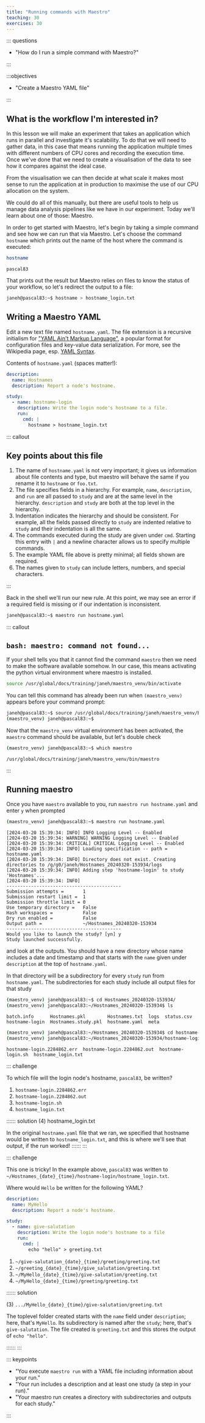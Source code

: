 ```yaml
---
title: "Running commands with Maestro"
teaching: 30
exercises: 30
---
```


::: questions

- "How do I run a simple command with Maestro?"

:::

:::objectives

- "Create a Maestro YAML file"

:::

## What is the workflow I'm interested in?

In this lesson we will make an experiment that takes an application which runs
in parallel and investigate it's scalability. To do that we will need to gather
data, in this case that means running the application multiple times with
different numbers of CPU cores and recording the execution time. Once we've
done that we need to create a visualisation of the data to see how it compares
against the ideal case.

From the visualisation we can then decide at what scale it
makes most sense to run the application at in production to maximise the use of
our CPU allocation on the system.

We could do all of this manually, but there are useful tools to help us manage
data analysis pipelines like we have in our experiment. Today we'll learn about
one of those: Maestro.

In order to get started with Maestro, let's begin by taking a simple command
and see how we can run that via Maestro. Let's choose the command `hostname`
which prints out the name of the host where the command is executed:

```bash
hostname
```

```output
pascal83
```

That prints out the result but Maestro relies on files to know the status of
your workflow, so let's redirect the output to a file:

```bash
janeh@pascal83:~$ hostname > hostname_login.txt
```

## Writing a Maestro YAML

Edit a new text file named `hostname.yaml`. The file extension is a recursive
initialism for ["YAML Ain't Markup Language"][yaml-lang], a popular format for
configuration files and key-value data serialization. For more, see the
Wikipedia page, esp. [YAML Syntax](https://en.wikipedia.org/wiki/YAML#Syntax).

[yaml-lang]: https://yaml.org

Contents of `hostname.yaml` (spaces matter!):

```yml
description:
  name: Hostnames
  description: Report a node's hostname.

study:
  - name: hostname-login
    description: Write the login node's hostname to a file.
    run:
      cmd: |
        hostname > hostname_login.txt
```

::: callout

## Key points about this file

1. The name of `hostname.yaml` is not very important; it gives us information
   about file contents and type, but maestro will behave the same if you rename
   it to `hostname` or `foo.txt`.
1. The file specifies fields in a hierarchy. For example, `name`, `description`,
   and `run` are all passed to `study` and are at the same level in the hierarchy.
   `description` and `study` are both at the top level in the hierarchy.
1. Indentation indicates the hierarchy and should be consistent. For example,
   all the fields passed directly to `study` are indented relative to `study`
   and their indentation is all the same.
1. The commands executed during the study are given under `cmd`. Starting this
   entry with `|` and a newline character allows us to specify multiple commands.
1. The example YAML file above is pretty minimal; all fields shown are required.
1. The names given to `study` can include letters, numbers, and special characters.

:::

Back in the shell we'll run our new rule. At this point, we may see an error if
a required field is missing or if our indentation is inconsistent.

```bash
janeh@pascal83:~$ maestro run hostname.yaml
```

::: callout

## `bash: maestro: command not found...`

If your shell tells you that it cannot find the command `maestro` then we need
to make the software available somehow. In our case, this means activating the
python virtual environment where maestro is installed.

```bash
source /usr/global/docs/training/janeh/maestro_venv/bin/activate
```

You can tell this command has already been run when `(maestro_venv)` appears
before your command prompt:

```bash
janeh@pascal83:~$ source /usr/global/docs/training/janeh/maestro_venv/bin/activate
(maestro_venv) janeh@pascal83:~$
```

Now that the `maestro_venv` virtual environment has been activated, the `maestro`
command should be available, but let's double check

```bash
(maestro_venv) janeh@pascal83:~$ which maestro
```

```output
/usr/global/docs/training/janeh/maestro_venv/bin/maestro
```

:::

## Running maestro

Once you have `maestro` available to you, run `maestro run hostname.yaml`
and enter `y` when prompted

```bash
(maestro_venv) janeh@pascal83:~$ maestro run hostname.yaml
```

``` output
[2024-03-20 15:39:34: INFO] INFO Logging Level -- Enabled
[2024-03-20 15:39:34: WARNING] WARNING Logging Level -- Enabled
[2024-03-20 15:39:34: CRITICAL] CRITICAL Logging Level -- Enabled
[2024-03-20 15:39:34: INFO] Loading specification -- path = hostname.yaml
[2024-03-20 15:39:34: INFO] Directory does not exist. Creating directories to /g/g0/janeh/Hostnames_20240320-153934/logs
[2024-03-20 15:39:34: INFO] Adding step 'hostname-login' to study 'Hostnames'...
[2024-03-20 15:39:34: INFO]
------------------------------------------
Submission attempts =       1
Submission restart limit =  1
Submission throttle limit = 0
Use temporary directory =   False
Hash workspaces =           False
Dry run enabled =           False
Output path =               ~/Hostnames_20240320-153934
------------------------------------------
Would you like to launch the study? [yn] y
Study launched successfully.
```

and look at the outputs. You should have a new directory whose name includes a
date and timestamp and that starts with the `name` given under `description`
at the top of `hostname.yaml`.

In that directory will be a subdirectory for every `study` run from
`hostname.yaml`. The subdirectories for each study include all output files
for that study

```bash
(maestro_venv) janeh@pascal83:~$ cd Hostnames_20240320-153934/
(maestro_venv) janeh@pascal83:~/Hostnames_20240320-153934$ ls
```

```output
batch.info      Hostnames.pkl        Hostnames.txt  logs  status.csv
hostname-login  Hostnames.study.pkl  hostname.yaml  meta
```

```bash
(maestro_venv) janeh@pascal83:~/Hostnames_20240320-153934$ cd hostname-login/
(maestro_venv) janeh@pascal83:~/Hostnames_20240320-153934/hostname-login$ ls
```

``` output
hostname-login.2284862.err  hostname-login.2284862.out  hostname-login.sh  hostname_login.txt
```

::: challenge

To which file will the login node's hostname, `pascal83`, be written?

1. `hostname-login.2284862.err`
2. `hostname-login.2284862.out`
3. `hostname-login.sh`
4. `hostname_login.txt`

:::::: solution
(4) hostname_login.txt

In the original `hostname.yaml` file that we ran, we specified that
hostname would be written to `hostname_login.txt`, and this is where
we'll see that output, if the run worked!
::::::
:::

::: challenge

This one is tricky! In the example above, `pascal83` was written to
`~/Hostnames_{date}_{time}/hostname-login/hostname_login.txt`.

Where would `Hello` be written for the following YAML?

```yml
description:
  name: MyHello
  description: Report a node's hostname.

study:
  - name: give-salutation
    description: Write the login node's hostname to a file
    run:
      cmd: |
        echo "hello" > greeting.txt
```

1. `~/give-salutation_{date}_{time}/greeting/greeting.txt`
2. `~/greeting_{date}_{time}/give_salutation/greeting.txt`
3. `~/MyHello_{date}_{time}/give-salutation/greeting.txt`
4. `~/MyHello_{date}_{time}/greeting/greeting.txt`

:::::: solution

(3) `.../MyHello_{date}_{time}/give-salutation/greeting.txt`

The toplevel folder created starts with the `name` field under `description`;
here, that's `MyHello`. Its subdirectory is named after the `study`; here,
that's `give-salutation`. The file created is `greeting.txt` and this stores
the output of `echo "hello"`.

::::::
:::

::: keypoints

- "You execute `maestro run` with a YAML file including information about your run."
- "Your run includes a description and at least one study (a step in your run)."
- "Your maestro run creates a directory with subdirectories and outputs for
  each study."

:::
